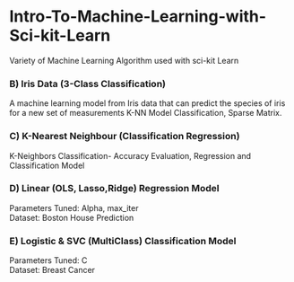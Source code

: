 # Intro-To-Machine-Learning-with-Sci-kit-Learn
Variety of Machine Learning Algorithm used with sci-kit Learn
### B) Iris Data (3-Class Classification)
A machine learning model from Iris data that can predict the species of iris for a new set of measurements
K-NN Model Classification, Sparse Matrix.
### C) K-Nearest Neighbour (Classification Regression)
K-Neighbors Classification- Accuracy Evaluation, Regression and Classification Model
### D) Linear (OLS, Lasso,Ridge) Regression Model
Parameters Tuned: Alpha, max_iter  
Dataset: Boston House Prediction  
### E) Logistic & SVC (MultiClass) Classification Model
Parameters Tuned: C  
Dataset: Breast Cancer

